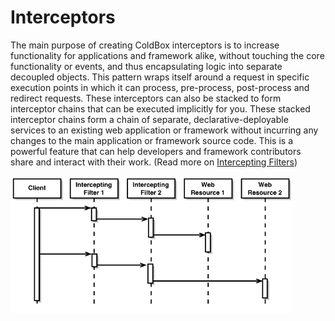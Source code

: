 # Interceptors

The main purpose of creating ColdBox interceptors is to increase functionality for applications and framework alike, without touching the core functionality or events, and thus encapsulating logic into separate decoupled objects. This pattern wraps itself around a request in specific execution points in which it can process, pre-process, post-process and redirect requests. These interceptors can also be stacked to form interceptor chains that can be executed implicitly for you. These stacked interceptor chains form a chain of separate, declarative-deployable services to an existing web application or framework without incurring any changes to the main application or framework source code. This is a powerful feature that can help developers and framework contributors share and interact with their work. (Read more on [Intercepting Filters](http://www.corej2eepatterns.com/Patterns2ndEd/InterceptingFilter.htm))

![](InterceptorChain.gif)



